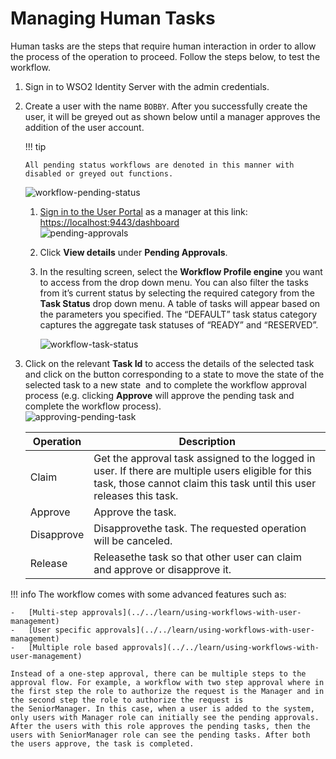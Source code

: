 # Managing Human Tasks

Human tasks are the steps that require human interaction in order to allow the process of the operation to proceed.  Follow the steps below, to test the workflow.

1.  Sign in to WSO2 Identity Server with the admin credentials.
2.  Create a user with the name `BOBBY`. After you successfully create the
    user, it will be greyed out as shown below until a manager approves
    the addition of the user account.

    !!! tip
    
        All pending status workflows are denoted in this manner with
        disabled or greyed out functions.
    

    ![workflow-pending-status](../assets/img/using-wso2-identity-server/workflow-pending-status.png)  

    1.  [Sign in to the User Portal](../../learn/using-the-end-user-dashboard#accessing-the-dashboard-and-its-components) as a manager at this link: <https://localhost:9443/dashboard>  
        ![pending-approvals](../assets/img/using-wso2-identity-server/pending-approvals.png)   
          
    2.  Click **View details** under **Pending Approvals**.
    3.  In the resulting screen, select the **Workflow Profile engine** you want to access from the drop down menu. You can also filter the tasks from it’s current status by selecting the required       category from the **Task Status** drop down menu. A table of tasks will appear based on the parameters you specified. The “DEFAULT” task status category captures the aggregate task statuses of “READY” and “RESERVED”.

        ![workflow-task-status](../assets/img/using-wso2-identity-server/workflow-task-status.png) 

3.  Click on the relevant **Task Id** to access the details of the  selected task and click on the button corresponding to a state to move the state of the selected task to a new state  and to complete
    the workflow approval process (e.g. clicking **Approve** will approve the pending task and complete the workflow  process).  
    ![approving-pending-task](../assets/img/using-wso2-identity-server/approving-pending-task.png)   

    | Operation  | Description                                                                                                                                                               |
    |------------|---------------------------------------------------------------------------------------------------------------------------------------------------------------------------|
    | Claim      | Get the approval task assigned to the logged in user. If there are multiple users eligible for this task, those cannot claim this task until this user releases this task. |
    | Approve    | Approve the task.                                                                                                                                                         |
    | Disapprove | Disapprovethe task. The requested operation will be canceled.                                                                                                             |
    | Release    | Releasethe task so that other user can claim and approve or disapprove it.                                                                                                |

!!! info 
    The workflow comes with some advanced features such as:

    -   [Multi-step approvals](../../learn/using-workflows-with-user-management)
    -   [User specific approvals](../../learn/using-workflows-with-user-management)
    -   [Multiple role based approvals](../../learn/using-workflows-with-user-management)

    Instead of a one-step approval, there can be multiple steps to the approval flow. For example, a workflow with two step approval where in the first step the role to authorize the request is the Manager and in the second step the role to authorize the request is the SeniorManager. In this case, when a user is added to the system, only users with Manager role can initially see the pending approvals. After the users with this role approves the pending tasks, then the users with SeniorManager role can see the pending tasks. After both the users approve, the task is completed.

